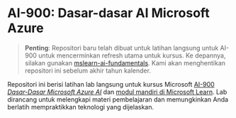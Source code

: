 # AI-900: Dasar-dasar AI Microsoft Azure

>**Penting**: Repositori baru telah dibuat untuk latihan langsung untuk AI-900 untuk mencerminkan refresh utama untuk kursus. Ke depannya, silakan gunakan [mslearn-ai-fundamentals](https://github.com/MicrosoftLearning/mslearn-ai-fundamentals). Kami akan menghentikan repositori ini sebelum akhir tahun kalender. 

Repositori ini berisi latihan lab langsung untuk kursus Microsoft [AI-900 *Dasar-Dasar Microsoft Azure AI*](https://docs.microsoft.com/en-us/learn/certifications/courses/ai-900t00) dan [modul mandiri di Microsoft Learn](https://docs.microsoft.com/learn/certifications/azure-ai-fundamentals). Lab dirancang untuk melengkapi materi pembelajaran dan memungkinkan Anda berlatih mempraktikkan teknologi yang dijelaskan. 

